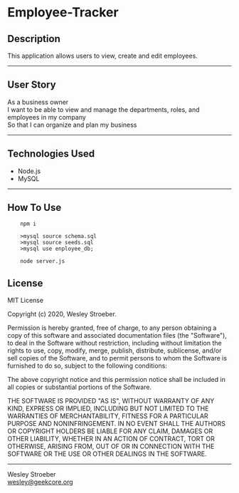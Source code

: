 # Employee-Tracker

## Description
This application allows users to view, create and edit employees.

---

## User Story
As a business owner  
I want to be able to view and manage the departments, roles, and employees in my company  
So that I can organize and plan my business

---

## Technologies Used

- Node.js
- MySQL

---

## How To Use

```npm/ node
    npm i  

    >mysql source schema.sql  
    >mysql source seeds.sql  
    >mysql use enployee_db;  

    node server.js
```

## License
MIT License

Copyright (c) 2020, Wesley Stroeber.

Permission is hereby granted, free of charge, to any person obtaining a copy of this software and associated documentation files (the "Software"), to deal in the Software without restriction, including without limitation the rights to use, copy, modify, merge, publish, distribute, sublicense, and/or sell copies of the Software, and to permit persons to whom the Software is furnished to do so, subject to the following conditions:

The above copyright notice and this permission notice shall be included in all copies or substantial portions of the Software.

THE SOFTWARE IS PROVIDED "AS IS", WITHOUT WARRANTY OF ANY KIND, EXPRESS OR IMPLIED, INCLUDING BUT NOT LIMITED TO THE WARRANTIES OF MERCHANTABILITY, FITNESS FOR A PARTICULAR PURPOSE AND NONINFRINGEMENT. IN NO EVENT SHALL THE AUTHORS OR COPYRIGHT HOLDERS BE LIABLE FOR ANY CLAIM, DAMAGES OR OTHER LIABILITY, WHETHER IN AN ACTION OF CONTRACT, TORT OR OTHERWISE, ARISING FROM, OUT OF OR IN CONNECTION WITH THE SOFTWARE OR THE USE OR OTHER DEALINGS IN THE SOFTWARE.

---

Wesley Stroeber  
<wesley@geekcore.org>